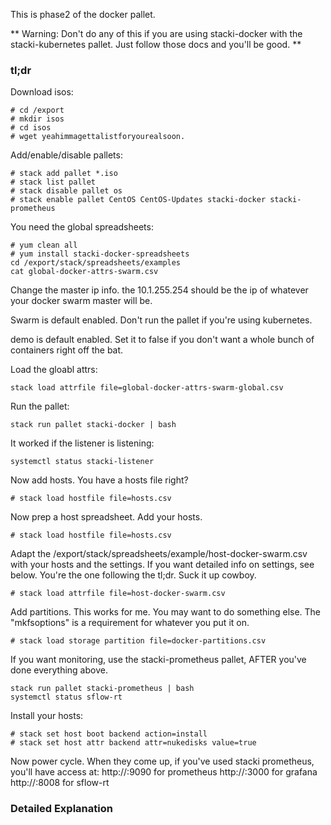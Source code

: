 This is phase2 of the docker pallet.

** Warning: Don't do any of this if you are using stacki-docker
with the stacki-kubernetes pallet. Just follow those docs and you'll
be good. **

<h3>tl;dr</h3>

Download isos:
```
# cd /export
# mkdir isos
# cd isos
# wget yeahimmagettalistforyourealsoon.
```

Add/enable/disable pallets:
```
# stack add pallet *.iso
# stack list pallet
# stack disable pallet os
# stack enable pallet CentOS CentOS-Updates stacki-docker stacki-prometheus
```

You need the global spreadsheets:
```
# yum clean all
# yum install stacki-docker-spreadsheets
cd /export/stack/spreadsheets/examples
cat global-docker-attrs-swarm.csv 
```

Change the master ip info. the 10.1.255.254 should be the ip of
whatever your docker swarm master will be.

Swarm is default enabled. Don't run the pallet if you're using
kubernetes.

demo is default enabled. Set it to false if you don't want a whole
bunch of containers right off the bat.

Load the gloabl attrs:
```
stack load attrfile file=global-docker-attrs-swarm-global.csv 
```

Run the pallet:
```
stack run pallet stacki-docker | bash
```

It worked if the listener is listening:
```
systemctl status stacki-listener
```

Now add hosts. You have a hosts file right?
```
# stack load hostfile file=hosts.csv
```

Now prep a host spreadsheet. Add your hosts.
```
# stack load hostfile file=hosts.csv 
```

Adapt the /export/stack/spreadsheets/example/host-docker-swarm.csv
with your hosts and the settings.
If you want detailed info on settings, see below.
You're the one following the tl;dr. Suck it up cowboy.
```
# stack load attrfile file=host-docker-swarm.csv
```

Add partitions. This works for me. You may want to do something else.
The "mkfsoptions" is a requirement for whatever you put it on.
```
# stack load storage partition file=docker-partitions.csv 
```

If you want monitoring, use the stacki-prometheus pallet, AFTER
you've done everything above.
```
stack run pallet stacki-prometheus | bash
systemctl status sflow-rt
```

Install your hosts:
```
# stack set host boot backend action=install
# stack set host attr backend attr=nukedisks value=true
```

Now power cycle. When they come up, if you've used stacki prometheus,
you'll have access at: 
http://<frontendIP>:9090 for prometheus
http://<frontendIP>:3000 for grafana
http://<frontendIP>:8008 for sflow-rt

<h3>Detailed Explanation</h3>
